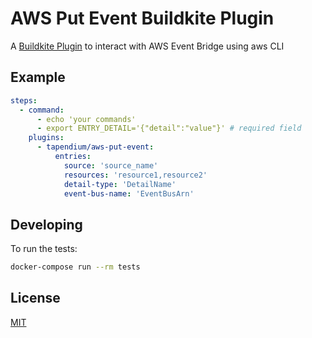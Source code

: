 # AWS Put Event Buildkite Plugin

A [Buildkite Plugin](https://buildkite.com/docs/agent/v3/plugins) to interact with AWS Event Bridge using aws CLI

## Example

```yml
steps:
  - command:
      - echo 'your commands'
      - export ENTRY_DETAIL='{"detail":"value"}' # required field
    plugins:
      - tapendium/aws-put-event:
          entries:
            source: 'source_name'
            resources: 'resource1,resource2'
            detail-type: 'DetailName'
            event-bus-name: 'EventBusArn'
```

## Developing

To run the tests:

```bash
docker-compose run --rm tests
```

## License

[MIT](https://opensource.org/licenses/MIT)
